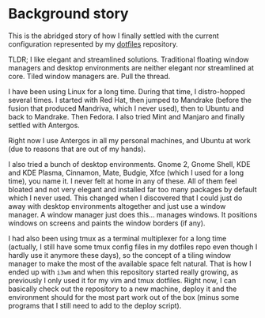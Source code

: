 # Background story

This is the abridged story of how I finally settled with the current configuration represented by my [dotfiles](https://gitlab.com/langurmonkey/dotfiles) repository.

TLDR; I like elegant and streamlined solutions. Traditional floating window managers and desktop environments are neither elegant nor streamlined at core. Tiled window managers are. Pull the thread.

I have been using Linux for a long time. During that time, I distro-hopped several times. I started with Red Hat, then jumped to Mandrake (before the fusion that produced Mandriva, which I never used), then to Ubuntu and back to Mandrake. Then Fedora. I also tried Mint and Manjaro and finally settled with Antergos.

Right now I use Antergos in all my personal machines, and Ubuntu at work (due to reasons that are out of my hands). 

I also tried a bunch of desktop environments. Gnome 2, Gnome Shell, KDE and KDE Plasma, Cinnamon, Mate, Budgie, Xfce (which I used for a long time), you name it. I never felt at home in any of these. All of them feel bloated and not very elegant and installed far too many packages by default which I never used. This changed when I discovered that I could just do away with desktop environments altogether and just use a window manager. A window manager just does this... manages windows. It positions windows on screens and paints the window borders (if any).

I had also been using tmux as a terminal multiplexer for a long time (actually, I still have some tmux config files in my dotfiles repo even though I hardly use it anymore these days), so the concept of a tiling window manager to make the most of the available space felt natural. That is how I ended up with ``i3wm`` and when this repository started really growing, as previously I only used it for my vim and tmux dotfiles. Right now, I can basically check out the repository to a new machine, deploy it and the environment should for the most part work out of the box (minus some programs that I still need to add to the deploy script).
